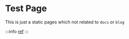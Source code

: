 # Test Page

This is just a static pages which not related to `docs` or `blog`

:::info
[ref](https://docusaurus.io/docs/creating-pages)
:::
